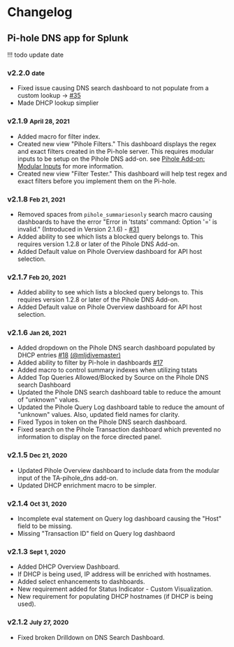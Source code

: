 # Changelog

## Pi-hole DNS app for Splunk

!!! todo
    update date

### v2.2.0 <small>date</small>

* Fixed issue causing DNS search dashboard to not populate from a custom lookup -> [#35](https://github.com/ZachChristensen28/pihole_dns_app/issues/35)
* Made DHCP lookup simplier

### v2.1.9 <small>April 28, 2021</small>

* Added macro for filter index.
* Created new view "Pihole Filters." This dashboard displays the regex and exact filters created in the Pi-hole server. This requires modular inputs to be setup on the Pihole DNS add-on. see [Pihole Add-on: Modular Inputs](https://splunk-pihole-ta-documentation.rtfd.io/en/latest/getting-started/configure-inputs/configure-modinput/) for more information.
* Created new view "Filter Tester." This dashboard will help test regex and exact filters before you implement them on the Pi-hole.

### v2.1.8 <small>Feb 21, 2021</small>

* Removed spaces from `pihole_summariesonly` search macro causing dashboards to have the error "Error in 'tstats' command: Option '=' is invalid." (Introduced in Version 2.1.6) - [#31](https://github.com/ZachChristensen28/pihole_dns_app/issues/31)
* Added ability to see which lists a blocked query belongs to. This requires version 1.2.8 or later of the Pihole DNS Add-on.
* Added Default value on Pihole Overview dashboard for API host selection.

### v2.1.7 <small>Feb 20, 2021</small>

* Added ability to see which lists a blocked query belongs to. This requires version 1.2.8 or later of the Pihole DNS Add-on.
* Added Default value on Pihole Overview dashboard for API host selection.


### v2.1.6 <small>Jan 26, 2021</small>

* Added dropdown on the Pihole DNS search dashboard populated by DHCP entries [#18](https://github.com/ZachChristensen28/pihole_dns_app/issues/18) [(@mljdivemaster)](https://github.com/mljdivemaster)
* Added ability to filter by Pi-hole in dashboards [#17](https://github.com/ZachChristensen28/pihole_dns_app/issues/17)
* Added macro to control summary indexes when utilizing tstats
* Added Top Queries Allowed/Blocked by Source on the Pihole DNS search Dashboard
* Updated the Pihole DNS search dashboard table to reduce the amount of "unknown" values.
* Updated the Pihole Query Log dashboard table to reduce the amount of "unknown" values. Also, updated field names for clarity.
* Fixed Typos in token on the Pihole DNS search dashboard.
* Fixed search on the Pihole Transaction dashboard which prevented no information to display on the force directed panel.



### v2.1.5 <small>Dec 21, 2020</small>

* Updated Pihole Overview dashboard to include data from the modular input of the TA-pihole_dns add-on.
* Updated DHCP enrichment macro to be simpler.


### v2.1.4 <small>Oct 31, 2020</small>

* Incomplete eval statement on Query log dashboard causing the "Host" field to be missing.
* Missing "Transaction ID" field on Query log dashbaord

### v2.1.3 <small>Sept 1, 2020</small>

* Added DHCP Overview Dashboard.
* If DHCP is being used, IP address will be enriched with hostnames.
* Added select enhancements to dashboards.
* New requirement added for Status Indicator - Custom Visualization.
* New requirement for populating DHCP hostnames (if DHCP is being used).

### v2.1.2 <small>July 27, 2020</small>

* Fixed broken Drilldown on DNS Search Dashboard.
